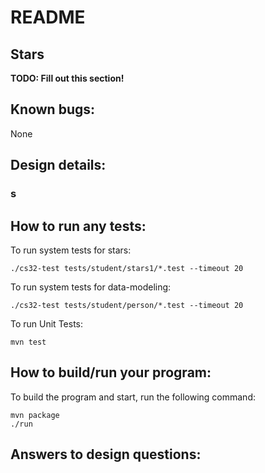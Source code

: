 # README

## Stars
**TODO: Fill out this section!**
## Known bugs:
None
## Design details:
### s

## How to run any tests:
To run system tests for stars:
```
./cs32-test tests/student/stars1/*.test --timeout 20
```

To run system tests for data-modeling:
```
./cs32-test tests/student/person/*.test --timeout 20
```

To run Unit Tests:
```
mvn test
```

## How to build/run your program:
To build the program and start, run the following command:
```
mvn package
./run
```

## Answers to design questions:
